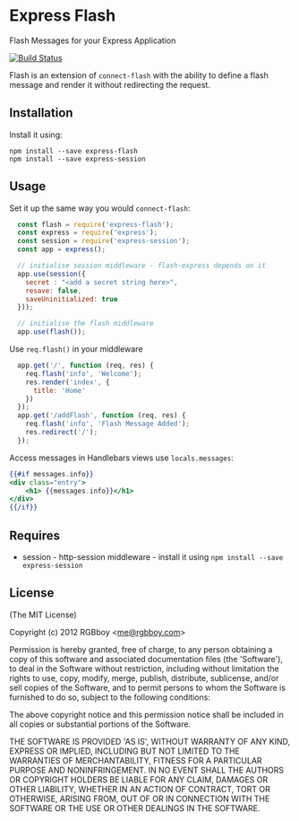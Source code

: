 # Express Flash

  Flash Messages for your Express Application

  [![Build Status](https://secure.travis-ci.org/RGBboy/express-flash.png)](http://travis-ci.org/RGBboy/express-flash)

  Flash is an extension of `connect-flash` with the ability to define a flash message
  and render it without redirecting the request.

## Installation

Install it using:

```
npm install --save express-flash
npm install --save express-session
```


## Usage

  Set it up the same way you would `connect-flash`:

``` javascript
  const flash = require('express-flash');
  const express = require('express');
  const session = require('express-session');
  const app = express();

  // initialise session middleware - flash-express depends on it
  app.use(session({
    secret : "<add a secret string here>",
    resave: false,
    saveUninitialized: true
  }));

  // initialise the flash middleware
  app.use(flash());
```

Use `req.flash()` in your middleware

``` javascript
  app.get('/', function (req, res) {
    req.flash('info', 'Welcome');
    res.render('index', {
      title: 'Home'
    })
  });
  app.get('/addFlash', function (req, res) {
    req.flash('info', 'Flash Message Added');
    res.redirect('/');
  });
```

Access messages in Handlebars views use `locals.messages`:

```handlebars
{{#if messages.info}}
<div class="entry">
    <h1> {{messages.info}}</h1>
</div>
{{/if}}
```

## Requires

  * session - http-session middleware - install it using `npm install --save express-session`

## License

(The MIT License)

Copyright (c) 2012 RGBboy &lt;me@rgbboy.com&gt;

Permission is hereby granted, free of charge, to any person obtaining
a copy of this software and associated documentation files (the
'Software'), to deal in the Software without restriction, including
without limitation the rights to use, copy, modify, merge, publish,
distribute, sublicense, and/or sell copies of the Software, and to
permit persons to whom the Software is furnished to do so, subject to
the following conditions:

The above copyright notice and this permission notice shall be
included in all copies or substantial portions of the Software.

THE SOFTWARE IS PROVIDED 'AS IS', WITHOUT WARRANTY OF ANY KIND,
EXPRESS OR IMPLIED, INCLUDING BUT NOT LIMITED TO THE WARRANTIES OF
MERCHANTABILITY, FITNESS FOR A PARTICULAR PURPOSE AND NONINFRINGEMENT.
IN NO EVENT SHALL THE AUTHORS OR COPYRIGHT HOLDERS BE LIABLE FOR ANY
CLAIM, DAMAGES OR OTHER LIABILITY, WHETHER IN AN ACTION OF CONTRACT,
TORT OR OTHERWISE, ARISING FROM, OUT OF OR IN CONNECTION WITH THE
SOFTWARE OR THE USE OR OTHER DEALINGS IN THE SOFTWARE.
